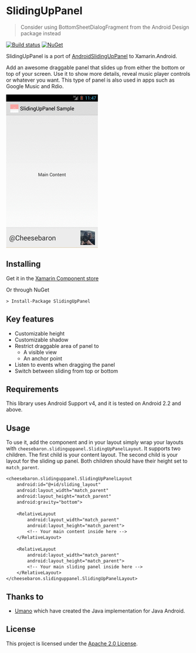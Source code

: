 SlidingUpPanel
==============

> Consider using BottomSheetDialogFragment from the Android Design package instead

[![Build status](https://ci.appveyor.com/api/projects/status/fn6agb25m7awlqbh?svg=true)](https://ci.appveyor.com/project/Cheesebaron/slidinguppanel)
[![NuGet](https://img.shields.io/nuget/v/SlidingUpPanel.svg?maxAge=2592000)](https://www.nuget.org/packages/SlidingUpPanel/)

SlidingUpPanel is a port of [AndroidSlidingUpPanel](https://github.com/umano/AndroidSlidingUpPanel) to Xamarin.Android.

Add an awesome draggable panel that slides up from either the bottom or top of your screen. Use it to show more details, reveal music player controls or whatever you want. This type of panel is also used in apps such as Google Music and Rdio.



![animation](https://raw.githubusercontent.com/Cheesebaron/SlidingUpPanel/master/component/screenshots/animation.gif)

## Installing

Get it in the [Xamarin Component store](http://components.xamarin.com/view/slidinguppanel)

Or through NuGet

    > Install-Package SlidingUpPanel


## Key features

- Customizable height
- Customizable shadow
- Restrict draggable area of panel to 
    - A visible view
    - An anchor point
- Listen to events when dragging the panel
- Switch between sliding from top or bottom

## Requirements

This library uses Android Support v4, and it is tested on Android 2.2 and above.

## Usage

To use it, add the component and in your layout simply wrap your layouts with `cheesebaron.slidinguppanel.SlidingUpPanelLayout`. It supports two children. The first child is your content layout. The second child is your layout for the sliding up panel. Both children should have their height set to
`match_parent`.

```
<cheesebaron.slidinguppanel.SlidingUpPanelLayout
    android:id="@+id/sliding_layout"
    android:layout_width="match_parent"
    android:layout_height="match_parent"
    android:gravity="bottom">

    <RelativeLayout
        android:layout_width="match_parent"
        android:layout_height="match_parent">
        <!-- Your main content inside here -->
    </RelativeLayout>

    <RelativeLayout
        android:layout_width="match_parent"
        android:layout_height="match_parent">
        <!-- Your main sliding panel inside here -->
    </RelativeLayout>
</cheesebaron.slidinguppanel.SlidingUpPanelLayout>
```

## Thanks to

- [Umano](https://github.com/umano) which have created the Java implementation for Java Android.

## License

This project is licensed under the [Apache 2.0 License](https://raw.githubusercontent.com/Cheesebaron/SlidingUpPanel2/master/LICENSE).
